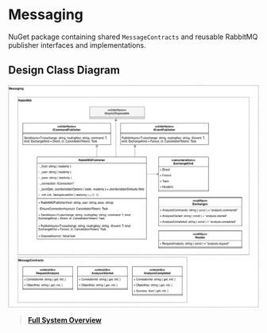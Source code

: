 # Messaging
NuGet package containing shared `MessageContracts` and reusable RabbitMQ publisher interfaces and implementations.

## Design Class Diagram

![Design Class Diagram](docs/images/messaging-dcd.jpg)

> **[Full System Overview](https://github.com/team-2-devs/infra-core)**
